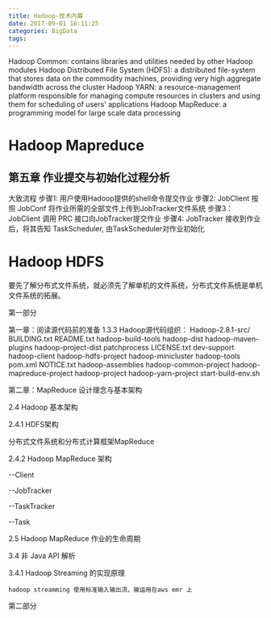 ```yaml
---
title: Hadoop-技术内幕
date: 2017-09-01 16:11:25
categories: BigData
tags:
---
```

Hadoop Common: contains libraries and utilities needed by other Hadoop modules
Hadoop Distributed File System (HDFS): a distributed file-system that stores data on the commodity machines, providing very high aggregate bandwidth across the cluster
Hadoop YARN: a resource-management platform responsible for managing compute resources in clusters and using them for scheduling of users' applications
Hadoop MapReduce: a programming model for large scale data processing

# Hadoop Mapreduce
## 第五章 作业提交与初始化过程分析
大致流程
步骤1: 用户使用Hadoop提供的shell命令提交作业
步骤2: JobClient 按照 JobConf 将作业所需的全部文件上传到JobTracker文件系统
步骤3：JobClient 调用 PRC 接口向JobTracker提交作业
步骤4: JobTracker 接收到作业后，将其告知 TaskScheduler, 由TaskScheduler对作业初始化

# Hadoop HDFS
要先了解分布式文件系统，就必须先了解单机的文件系统，分布式文件系统是单机文件系统的拓展。



第一部分

第一章：阅读源代码前的准备
1.3.3 Hadoop源代码组织：
Hadoop-2.8.1-src/
BUILDING.txt             README.txt               hadoop-build-tools       hadoop-dist              hadoop-maven-plugins     hadoop-project-dist      patchprocess
LICENSE.txt              dev-support              hadoop-client            hadoop-hdfs-project      hadoop-minicluster       hadoop-tools             pom.xml
NOTICE.txt               hadoop-assemblies        hadoop-common-project    hadoop-mapreduce-project hadoop-project           hadoop-yarn-project      start-build-env.sh

第二章：MapReduce 设计理念与基本架构



2.4 Hadoop 基本架构

2.4.1 HDFS架构

分布式文件系统和分布式计算框架MapReduce

2.4.2 Hadoop MapReduce 架构

--Client

--JobTracker

--TaskTracker

--Task



2.5 Hadoop MapReduce 作业的生命周期



3.4 非 Java API 解析

3.4.1 Hadoop Streaming 的实现原理

    hadoop streamming 使用标准输入输出流，被运用在aws emr 上





第二部分





